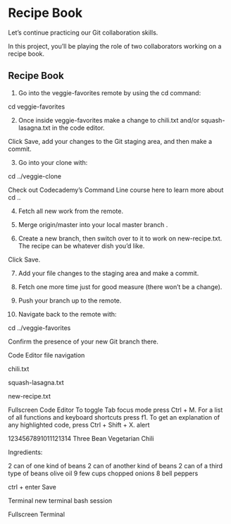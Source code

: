 # Recipe Book

Let’s continue practicing our Git collaboration skills.

In this project, you’ll be playing the role of two collaborators working on a recipe book.


## Recipe Book


1.  Go into the veggie-favorites remote by using the cd command:

cd veggie-favorites

2.  Once inside veggie-favorites make a change to chili.txt and/or squash-lasagna.txt in the code editor.

Click Save, add your changes to the Git staging area, and then make a commit.

3.  Go into your clone with:

cd ../veggie-clone

Check out Codecademy’s Command Line course here to learn more about cd ..

4.  Fetch all new work from the remote.

5.  Merge origin/master into your local master branch .

6.  Create a new branch, then switch over to it to work on new-recipe.txt. The recipe can be whatever dish you’d like.

Click Save.

7.  Add your file changes to the staging area and make a commit.

8.  Fetch one more time just for good measure (there won’t be a change).

9.  Push your branch up to the remote.

10. Navigate back to the remote with:

cd ../veggie-favorites

Confirm the presence of your new Git branch there.

Code Editor
file navigation

chili.txt

squash-lasagna.txt

new-recipe.txt

Fullscreen Code Editor
To toggle Tab focus mode press Ctrl + M. For a list of all functions and keyboard shortcuts press f1. To get an explanation of any highlighted code, press Ctrl + Shift + X.
alert

1234567891011121314
Three Bean Vegetarian Chili

Ingredients:

2 can of one kind of beans
2 can of another kind of beans
2 can of a third type of beans
olive oil
9 few cups chopped onions
8 bell peppers

ctrl + enter
Save

Terminal
new terminal
bash session

Fullscreen Terminal
